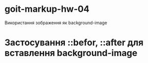 # goit-markup-hw-04
Використання зображення як background-image
# Застосування ::befor, ::after для вставлення background-image